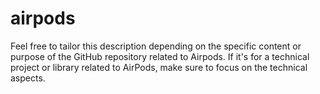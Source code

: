 # airpods
Feel free to tailor this description depending on the specific content or purpose of the GitHub repository related to Airpods. If it's for a technical project or library related to AirPods, make sure to focus on the technical aspects.
